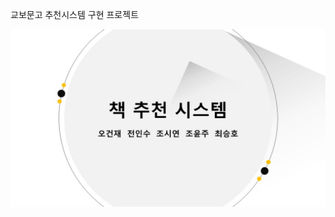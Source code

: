 교보문고 추천시스템 구현 프로젝트

![슬라이드1](https://github.com/jaydatum/project/blob/master/book_recommendation/images/%EC%8A%AC%EB%9D%BC%EC%9D%B4%EB%93%9C1.JPG)